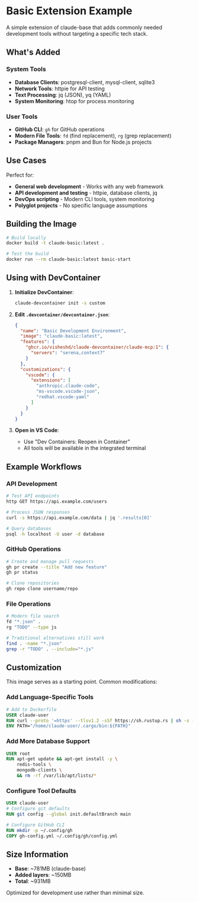 # Basic Extension Example

A simple extension of claude-base that adds commonly needed development tools without targeting a specific tech stack.

## What's Added

### System Tools
- **Database Clients**: postgresql-client, mysql-client, sqlite3
- **Network Tools**: httpie for API testing
- **Text Processing**: jq (JSON), yq (YAML)
- **System Monitoring**: htop for process monitoring

### User Tools
- **GitHub CLI**: `gh` for GitHub operations
- **Modern File Tools**: `fd` (find replacement), `rg` (grep replacement)
- **Package Managers**: pnpm and Bun for Node.js projects

## Use Cases

Perfect for:
- **General web development** - Works with any web framework
- **API development and testing** - httpie, database clients, jq
- **DevOps scripting** - Modern CLI tools, system monitoring
- **Polyglot projects** - No specific language assumptions

## Building the Image

```bash
# Build locally
docker build -t claude-basic:latest .

# Test the build
docker run --rm claude-basic:latest basic-start
```

## Using with DevContainer

1. **Initialize DevContainer**:
   ```bash
   claude-devcontainer init -s custom
   ```

2. **Edit `.devcontainer/devcontainer.json`**:
   ```json
   {
     "name": "Basic Development Environment",
     "image": "claude-basic:latest",
     "features": {
       "ghcr.io/visheshd/claude-devcontainer/claude-mcp:1": {
         "servers": "serena,context7"
       }
     },
     "customizations": {
       "vscode": {
         "extensions": [
           "anthropic.claude-code",
           "ms-vscode.vscode-json",
           "redhat.vscode-yaml"
         ]
       }
     }
   }
   ```

3. **Open in VS Code**:
   - Use "Dev Containers: Reopen in Container"
   - All tools will be available in the integrated terminal

## Example Workflows

### API Development
```bash
# Test API endpoints
http GET https://api.example.com/users

# Process JSON responses
curl -s https://api.example.com/data | jq '.results[0]'

# Query databases
psql -h localhost -U user -d database
```

### GitHub Operations
```bash
# Create and manage pull requests
gh pr create --title "Add new feature"
gh pr status

# Clone repositories
gh repo clone username/repo
```

### File Operations
```bash
# Modern file search
fd "*.json" . 
rg "TODO" --type js

# Traditional alternatives still work
find . -name "*.json"
grep -r "TODO" . --include="*.js"
```

## Customization

This image serves as a starting point. Common modifications:

### Add Language-Specific Tools
```dockerfile
# Add to Dockerfile
USER claude-user
RUN curl --proto '=https' --tlsv1.2 -sSf https://sh.rustup.rs | sh -s -- -y
ENV PATH="/home/claude-user/.cargo/bin:${PATH}"
```

### Add More Database Support
```dockerfile
USER root
RUN apt-get update && apt-get install -y \
    redis-tools \
    mongodb-clients \
    && rm -rf /var/lib/apt/lists/*
```

### Configure Tool Defaults
```dockerfile
USER claude-user
# Configure git defaults
RUN git config --global init.defaultBranch main

# Configure GitHub CLI
RUN mkdir -p ~/.config/gh
COPY gh-config.yml ~/.config/gh/config.yml
```

## Size Information

- **Base**: ~781MB (claude-base)
- **Added layers**: ~150MB
- **Total**: ~931MB

Optimized for development use rather than minimal size.
